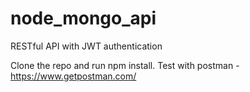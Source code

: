 # node_mongo_api
RESTful API with JWT authentication

Clone the repo and run npm install. Test with postman - https://www.getpostman.com/
